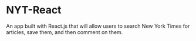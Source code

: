 # NYT-React
An app built with React.js that will allow users to search New York Times for articles, save them, and then comment on them.
